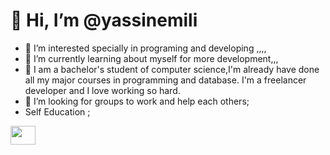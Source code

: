 # 👋 Hi, I’m @yassinemili
-  👀 I’m interested specially in programing and developing ,,,,
-  🌱 I’m currently learning about myself for more development,,,
-  💞️ I am a bachelor's student of computer science,I'm already have done all my major courses in programming and database. I'm a freelancer developer and I love working so hard.
- 🤔 I’m looking for groups to work and help each others;
- Self Education ;
<a href="https://www.linkedin.com/in/yassine-mili-0193bb28a/" target="blank">
  <img src="https://cdn.jsdelivr.net/npm/simple-icons@3.13.0/icons/upwork.svg" height="30" width="40" />
</a>
<!--
**yassinemili/yassinemili** is a ✨ _special_ ✨ repository because its `README.md` (this file) appears on your GitHub profile.

Here are some ideas to get you started:

- 🔭 I’m currently working on ...
- 🌱 I’m currently learning ...
- 👯 I’m looking to collaborate on ...
- 🤔 I’m looking for help with ...
- 💬 Ask me about ...
- 📫 How to reach me: ...
- 😄 Pronouns: ...
- ⚡ Fun fact: ...
-->
